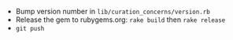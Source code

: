 * Bump version number in `lib/curation_concerns/version.rb`
* Release the gem to rubygems.org: `rake build` then `rake release`
* `git push`
